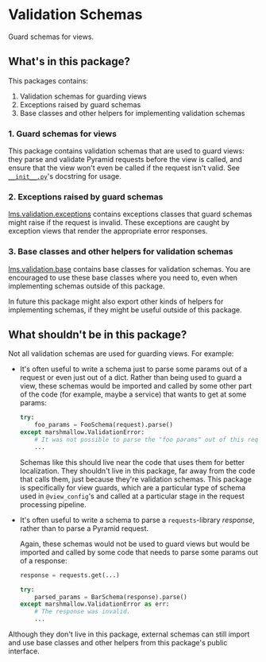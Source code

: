 # Validation Schemas

Guard schemas for views.

## What's in this package?

This packages contains:

1. Validation schemas for guarding views
2. Exceptions raised by guard schemas
2. Base classes and other helpers for implementing validation schemas

### 1. Guard schemas for views

This package contains validation schemas that are used to guard views: they
parse and validate Pyramid requests before the view is called, and ensure that
the view won't even be called if the request isn't valid.
See [`__init__.py`](__init__.py)'s docstring for usage.

### 2. Exceptions raised by guard schemas

[lms.validation.exceptions](exceptions.py) contains exceptions classes that
guard schemas might raise if the request is invalid.
These exceptions are caught by exception views that render the appropriate
error responses.

### 3. Base classes and other helpers for validation schemas

[lms.validation.base](base.py) contains base classes for validation schemas.
You are encouraged to use these base classes where you need to, even when
implementing schemas outside of this package.

In future this package might also export other kinds of helpers for
implementing schemas, if they might be useful outside of this package.

## What shouldn't be in this package?

Not all validation schemas are used for guarding views. For example:

* It's often useful to write a schema just to parse some params out
  of a request or even just out of a dict. Rather than being used to guard a
  view, these schemas would be imported and called by some other part of the
  code (for example, maybe a service) that wants to get at some params:

  ```python
  try:
      foo_params = FooSchema(request).parse()
  except marshmallow.ValidationError:
      # It was not possible to parse the "foo params" out of this request.
      ...
  ```

  Schemas like this should live near the code that uses them for better
  localization. They shouldn't live in this package, far away from the code
  that calls them, just because they're validation schemas. This package is
  specifically for view guards, which are a particular type of schema used in
  `@view_config`'s and called at a particular stage in the request processing
  pipeline.

* It's often useful to write a schema to parse a `requests`-library _response_,
  rather than to parse a Pyramid request.

  Again, these schemas would not be used to guard views but would be imported
  and called by some code that needs to parse some params out of a response:

  ```python
  response = requests.get(...)

  try:
      parsed_params = BarSchema(response).parse()
  except marshmallow.ValidationError as err:
      # The response was invalid.
      ...
  ```

Although they don't live in this package, external schemas can still import and
use base classes and other helpers from this package's public interface.
